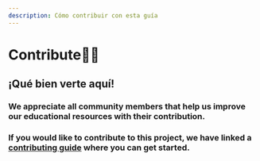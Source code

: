 ```yaml
---
description: Cómo contribuir con esta guía
---
```


# Contribute🐱‍🚀

## ¡Qué bien verte aquí!

### We appreciate all community members that help us improve our educational resources with their contribution.

### If you would like to contribute to this project, we have linked a [contributing guide](untitled-1/) where you can get started. 

